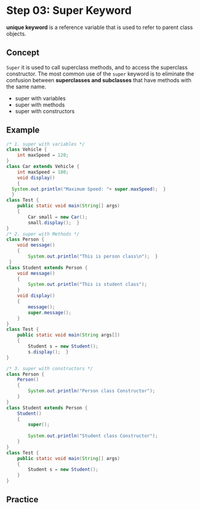 # Step 03: Super Keyword
**unique keyword** is a reference variable that is used to refer to parent class objects.

## Concept

`Super` it is used to call superclass methods, and to access the superclass constructor.
The most common use of the `super` keyword is to eliminate the confusion between **superclasses and subclasses** that have methods with the same name.
- super with variables
- super with methods
- super with constructors
  
## Example
```java
/* 1. super with variables */
class Vehicle {
	int maxSpeed = 120;
}
class Car extends Vehicle {
	int maxSpeed = 180;
	void display()
	{
  System.out.println("Maximum Speed: "+ super.maxSpeed);  }
  }
class Test {
    public static void main(String[] args)
    {
        Car small = new Car();
        small.display();  }
}
/* 2. super with Methods */
class Person {
    void message()
    {
        System.out.println("This is person class\n");  }
 }
class Student extends Person {
    void message()
    {
        System.out.println("This is student class");
    }
    void display()
    {
        message();
        super.message();
    }
}
class Test {
    public static void main(String args[])
    {
        Student s = new Student();
        s.display();  }
}

/* 3. super with constructors */
class Person {
    Person()
    {
        System.out.println("Person class Constructor");
    }
}
class Student extends Person {
    Student()
    {
        super();
 
        System.out.println("Student class Constructor");
    }
}
class Test {
    public static void main(String[] args)
    {
        Student s = new Student();
    }
}
```







## Practice
